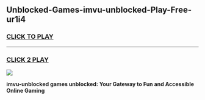 
## Unblocked-Games-imvu-unblocked-Play-Free-ur1i4
<h3>
<a href="https://premium76.site?title=imvu-unblocked&ref=23A">CLICK TO PLAY</a></h3>
<hr>

<h3>
<a href="https://premium76.site?title=imvu-unblocked&ref=23A">CLICK 2 PLAY</a>
  
</h3>

<a href="https://premium76.site?title=imvu-unblocked&ref=23A"><img src="https://clearcache.store/games.png"></a>


**imvu-unblocked games unblocked: Your Gateway to Fun and Accessible Online Gaming**
